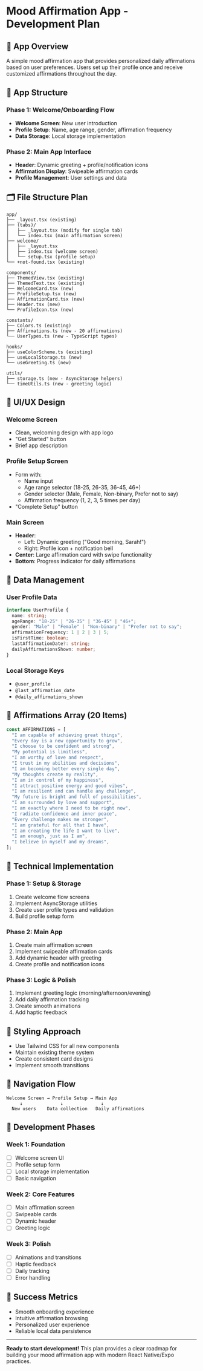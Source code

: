 # Mood Affirmation App - Development Plan

## 🎯 **App Overview**

A simple mood affirmation app that provides personalized daily affirmations based on user preferences. Users set up their profile once and receive customized affirmations throughout the day.

## 📱 **App Structure**

### **Phase 1: Welcome/Onboarding Flow**

- **Welcome Screen**: New user introduction
- **Profile Setup**: Name, age range, gender, affirmation frequency
- **Data Storage**: Local storage implementation

### **Phase 2: Main App Interface**

- **Header**: Dynamic greeting + profile/notification icons
- **Affirmation Display**: Swipeable affirmation cards
- **Profile Management**: User settings and data

## 🗂️ **File Structure Plan**

```
app/
├── _layout.tsx (existing)
├── (tabs)/
│   ├── _layout.tsx (modify for single tab)
│   └── index.tsx (main affirmation screen)
├── welcome/
│   ├── _layout.tsx
│   ├── index.tsx (welcome screen)
│   └── setup.tsx (profile setup)
└── +not-found.tsx (existing)

components/
├── ThemedView.tsx (existing)
├── ThemedText.tsx (existing)
├── WelcomeCard.tsx (new)
├── ProfileSetup.tsx (new)
├── AffirmationCard.tsx (new)
├── Header.tsx (new)
└── ProfileIcon.tsx (new)

constants/
├── Colors.ts (existing)
├── Affirmations.ts (new - 20 affirmations)
└── UserTypes.ts (new - TypeScript types)

hooks/
├── useColorScheme.ts (existing)
├── useLocalStorage.ts (new)
└── useGreeting.ts (new)

utils/
├── storage.ts (new - AsyncStorage helpers)
└── timeUtils.ts (new - greeting logic)
```

## 🎨 **UI/UX Design**

### **Welcome Screen**

- Clean, welcoming design with app logo
- "Get Started" button
- Brief app description

### **Profile Setup Screen**

- Form with:
  - Name input
  - Age range selector (18-25, 26-35, 36-45, 46+)
  - Gender selector (Male, Female, Non-binary, Prefer not to say)
  - Affirmation frequency (1, 2, 3, 5 times per day)
- "Complete Setup" button

### **Main Screen**

- **Header**:
  - Left: Dynamic greeting ("Good morning, Sarah!")
  - Right: Profile icon + notification bell
- **Center**: Large affirmation card with swipe functionality
- **Bottom**: Progress indicator for daily affirmations

## 💾 **Data Management**

### **User Profile Data**

```typescript
interface UserProfile {
  name: string;
  ageRange: "18-25" | "26-35" | "36-45" | "46+";
  gender: "Male" | "Female" | "Non-binary" | "Prefer not to say";
  affirmationFrequency: 1 | 2 | 3 | 5;
  isFirstTime: boolean;
  lastAffirmationDate?: string;
  dailyAffirmationsShown: number;
}
```

### **Local Storage Keys**

- `@user_profile`
- `@last_affirmation_date`
- `@daily_affirmations_shown`

## 📜 **Affirmations Array (20 Items)**

```typescript
const AFFIRMATIONS = [
  "I am capable of achieving great things",
  "Every day is a new opportunity to grow",
  "I choose to be confident and strong",
  "My potential is limitless",
  "I am worthy of love and respect",
  "I trust in my abilities and decisions",
  "I am becoming better every single day",
  "My thoughts create my reality",
  "I am in control of my happiness",
  "I attract positive energy and good vibes",
  "I am resilient and can handle any challenge",
  "My future is bright and full of possibilities",
  "I am surrounded by love and support",
  "I am exactly where I need to be right now",
  "I radiate confidence and inner peace",
  "Every challenge makes me stronger",
  "I am grateful for all that I have",
  "I am creating the life I want to live",
  "I am enough, just as I am",
  "I believe in myself and my dreams",
];
```

## 🔧 **Technical Implementation**

### **Phase 1: Setup & Storage**

1. Create welcome flow screens
2. Implement AsyncStorage utilities
3. Create user profile types and validation
4. Build profile setup form

### **Phase 2: Main App**

1. Create main affirmation screen
2. Implement swipeable affirmation cards
3. Add dynamic header with greeting
4. Create profile and notification icons

### **Phase 3: Logic & Polish**

1. Implement greeting logic (morning/afternoon/evening)
2. Add daily affirmation tracking
3. Create smooth animations
4. Add haptic feedback

## 🎨 **Styling Approach**

- Use Tailwind CSS for all new components
- Maintain existing theme system
- Create consistent card designs
- Implement smooth transitions

## 📱 **Navigation Flow**

```
Welcome Screen → Profile Setup → Main App
     ↓              ↓              ↓
  New users    Data collection   Daily affirmations
```

## 🚀 **Development Phases**

### **Week 1: Foundation**

- [ ] Welcome screen UI
- [ ] Profile setup form
- [ ] Local storage implementation
- [ ] Basic navigation

### **Week 2: Core Features**

- [ ] Main affirmation screen
- [ ] Swipeable cards
- [ ] Dynamic header
- [ ] Greeting logic

### **Week 3: Polish**

- [ ] Animations and transitions
- [ ] Haptic feedback
- [ ] Daily tracking
- [ ] Error handling

## 🎯 **Success Metrics**

- Smooth onboarding experience
- Intuitive affirmation browsing
- Personalized user experience
- Reliable local data persistence

---

**Ready to start development!** This plan provides a clear roadmap for building your mood affirmation app with modern React Native/Expo practices.
